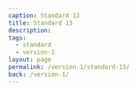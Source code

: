 ```yaml
---
caption: Standard 13
title: Standard 13
description:
tags:
  - standard
  - version-1
layout: page
permalink: /version-1/standard-13/
back: /version-1/
---
```

